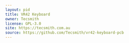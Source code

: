 ```yaml
---
layout: pid
title: VR42 Keyboard
owner: Tecsmith
license: GPL-3.0
site: https://tecsmith.com.au
source: https://github.com/Tecsmith/vr42-keyboard-pcb
---
```

